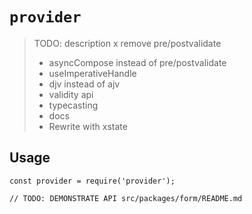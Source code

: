 # `provider`

> TODO: description
> x remove pre/postvalidate
> - asyncCompose instead of pre/postvalidate
> - useImperativeHandle
> - djv instead of ajv
> - validity api
> - typecasting
> - docs
> - Rewrite with xstate

## Usage

```
const provider = require('provider');

// TODO: DEMONSTRATE API src/packages/form/README.md
```
